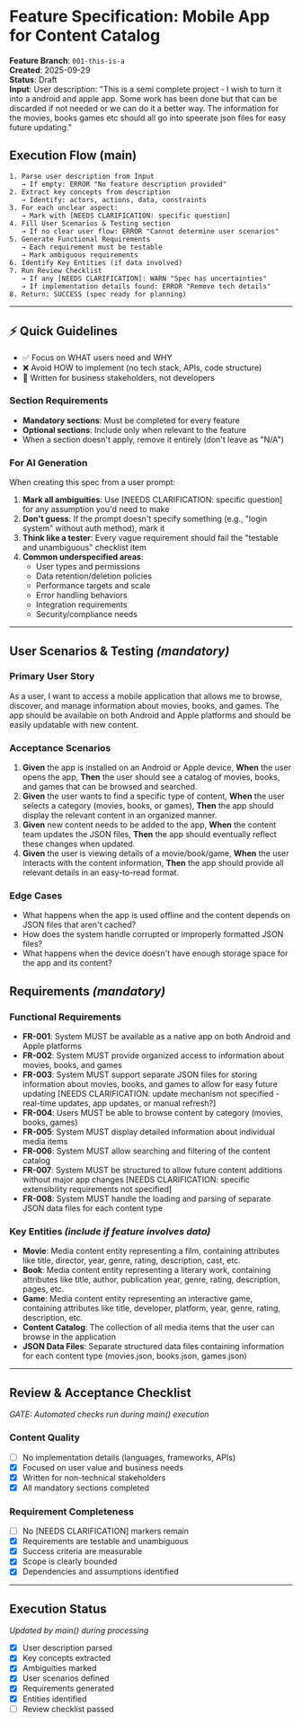 # Feature Specification: Mobile App for Content Catalog

**Feature Branch**: `001-this-is-a`  
**Created**: 2025-09-29  
**Status**: Draft  
**Input**: User description: "This is a semi complete project - I wish to turn it into a android and apple app. Some work has been done but that can be discarded if not needed or we can do it a better way. The information for the movies, books games etc should all go into speerate json files for easy future updating."

## Execution Flow (main)
```
1. Parse user description from Input
   → If empty: ERROR "No feature description provided"
2. Extract key concepts from description
   → Identify: actors, actions, data, constraints
3. For each unclear aspect:
   → Mark with [NEEDS CLARIFICATION: specific question]
4. Fill User Scenarios & Testing section
   → If no clear user flow: ERROR "Cannot determine user scenarios"
5. Generate Functional Requirements
   → Each requirement must be testable
   → Mark ambiguous requirements
6. Identify Key Entities (if data involved)
7. Run Review Checklist
   → If any [NEEDS CLARIFICATION]: WARN "Spec has uncertainties"
   → If implementation details found: ERROR "Remove tech details"
8. Return: SUCCESS (spec ready for planning)
```

---

## ⚡ Quick Guidelines
- ✅ Focus on WHAT users need and WHY
- ❌ Avoid HOW to implement (no tech stack, APIs, code structure)
- 👥 Written for business stakeholders, not developers

### Section Requirements
- **Mandatory sections**: Must be completed for every feature
- **Optional sections**: Include only when relevant to the feature
- When a section doesn't apply, remove it entirely (don't leave as "N/A")

### For AI Generation
When creating this spec from a user prompt:
1. **Mark all ambiguities**: Use [NEEDS CLARIFICATION: specific question] for any assumption you'd need to make
2. **Don't guess**: If the prompt doesn't specify something (e.g., "login system" without auth method), mark it
3. **Think like a tester**: Every vague requirement should fail the "testable and unambiguous" checklist item
4. **Common underspecified areas**:
   - User types and permissions
   - Data retention/deletion policies  
   - Performance targets and scale
   - Error handling behaviors
   - Integration requirements
   - Security/compliance needs

---

## User Scenarios & Testing *(mandatory)*

### Primary User Story
As a user, I want to access a mobile application that allows me to browse, discover, and manage information about movies, books, and games. The app should be available on both Android and Apple platforms and should be easily updatable with new content.

### Acceptance Scenarios
1. **Given** the app is installed on an Android or Apple device, **When** the user opens the app, **Then** the user should see a catalog of movies, books, and games that can be browsed and searched.
2. **Given** the user wants to find a specific type of content, **When** the user selects a category (movies, books, or games), **Then** the app should display the relevant content in an organized manner.
3. **Given** new content needs to be added to the app, **When** the content team updates the JSON files, **Then** the app should eventually reflect these changes when updated.
4. **Given** the user is viewing details of a movie/book/game, **When** the user interacts with the content information, **Then** the app should provide all relevant details in an easy-to-read format.

### Edge Cases
- What happens when the app is used offline and the content depends on JSON files that aren't cached?
- How does the system handle corrupted or improperly formatted JSON files?
- What happens when the device doesn't have enough storage space for the app and its content?

## Requirements *(mandatory)*

### Functional Requirements
- **FR-001**: System MUST be available as a native app on both Android and Apple platforms
- **FR-002**: System MUST provide organized access to information about movies, books, and games
- **FR-003**: System MUST support separate JSON files for storing information about movies, books, and games to allow for easy future updating [NEEDS CLARIFICATION: update mechanism not specified - real-time updates, app updates, or manual refresh?]
- **FR-004**: Users MUST be able to browse content by category (movies, books, games)
- **FR-005**: System MUST display detailed information about individual media items
- **FR-006**: System MUST allow searching and filtering of the content catalog
- **FR-007**: System MUST be structured to allow future content additions without major app changes [NEEDS CLARIFICATION: specific extensibility requirements not specified]
- **FR-008**: System MUST handle the loading and parsing of separate JSON data files for each content type

### Key Entities *(include if feature involves data)*
- **Movie**: Media content entity representing a film, containing attributes like title, director, year, genre, rating, description, cast, etc.
- **Book**: Media content entity representing a literary work, containing attributes like title, author, publication year, genre, rating, description, pages, etc.
- **Game**: Media content entity representing an interactive game, containing attributes like title, developer, platform, year, genre, rating, description, etc.
- **Content Catalog**: The collection of all media items that the user can browse in the application
- **JSON Data Files**: Separate structured data files containing information for each content type (movies.json, books.json, games.json)

---

## Review & Acceptance Checklist
*GATE: Automated checks run during main() execution*

### Content Quality
- [ ] No implementation details (languages, frameworks, APIs)
- [x] Focused on user value and business needs
- [x] Written for non-technical stakeholders
- [x] All mandatory sections completed

### Requirement Completeness
- [ ] No [NEEDS CLARIFICATION] markers remain
- [x] Requirements are testable and unambiguous  
- [x] Success criteria are measurable
- [x] Scope is clearly bounded
- [x] Dependencies and assumptions identified

---

## Execution Status
*Updated by main() during processing*

- [x] User description parsed
- [x] Key concepts extracted
- [x] Ambiguities marked
- [x] User scenarios defined
- [x] Requirements generated
- [x] Entities identified
- [ ] Review checklist passed